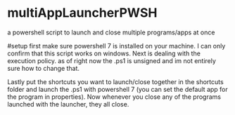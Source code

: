 # multiAppLauncherPWSH
a powershell script to launch and close multiple programs/apps at once

#setup
first make sure powershell 7 is installed on your machine. I can only confirm that this script works on windows.
Next is dealing with the execution policy. as of right now the .ps1 is unsigned and im not entirely sure how to change that.

Lastly put the shortcuts you want to launch/close together in the shortcuts folder and launch the .ps1 with powershell 7 (you can set the default app for the program in properties).
Now whenever you close any of the programs launched with the launcher, they all close.
